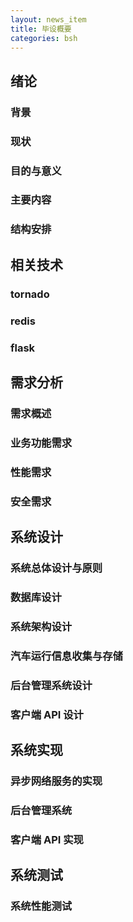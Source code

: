 ```yaml
---
layout: news_item
title: 毕设概要 
categories: bsh
---
```


## 绪论

### 背景
### 现状
### 目的与意义 
### 主要内容
### 结构安排

## 相关技术 

### tornado
### redis
### flask

## 需求分析

### 需求概述
### 业务功能需求
### 性能需求
### 安全需求

## 系统设计

### 系统总体设计与原则
### 数据库设计 
### 系统架构设计
### 汽车运行信息收集与存储
### 后台管理系统设计
### 客户端 API 设计 

## 系统实现

### 异步网络服务的实现
### 后台管理系统
### 客户端 API 实现

## 系统测试

### 系统性能测试
